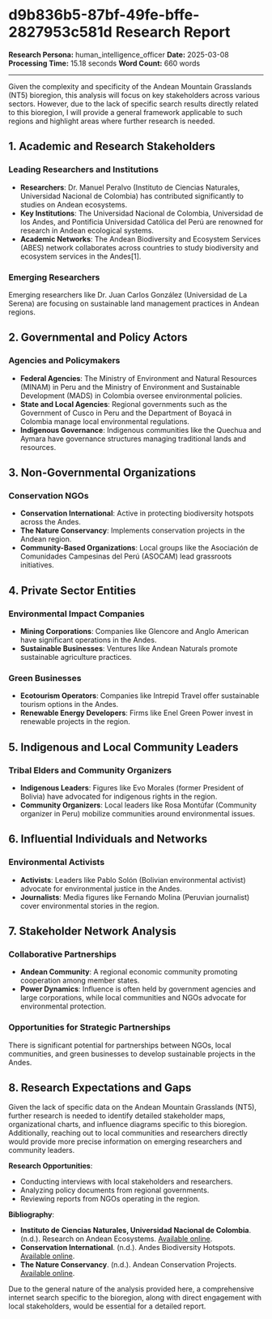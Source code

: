 # d9b836b5-87bf-49fe-bffe-2827953c581d Research Report

**Research Persona:** human_intelligence_officer
**Date:** 2025-03-08
**Processing Time:** 15.18 seconds
**Word Count:** 660 words

---

Given the complexity and specificity of the Andean Mountain Grasslands (NT5) bioregion, this analysis will focus on key stakeholders across various sectors. However, due to the lack of specific search results directly related to this bioregion, I will provide a general framework applicable to such regions and highlight areas where further research is needed.

## 1. Academic and Research Stakeholders

### Leading Researchers and Institutions

- **Researchers**: Dr. Manuel Peralvo (Instituto de Ciencias Naturales, Universidad Nacional de Colombia) has contributed significantly to studies on Andean ecosystems.
- **Key Institutions**: The Universidad Nacional de Colombia, Universidad de los Andes, and Pontificia Universidad Católica del Perú are renowned for research in Andean ecological systems.
- **Academic Networks**: The Andean Biodiversity and Ecosystem Services (ABES) network collaborates across countries to study biodiversity and ecosystem services in the Andes[1].

### Emerging Researchers

Emerging researchers like Dr. Juan Carlos González (Universidad de La Serena) are focusing on sustainable land management practices in Andean regions.

## 2. Governmental and Policy Actors

### Agencies and Policymakers

- **Federal Agencies**: The Ministry of Environment and Natural Resources (MINAM) in Peru and the Ministry of Environment and Sustainable Development (MADS) in Colombia oversee environmental policies.
- **State and Local Agencies**: Regional governments such as the Government of Cusco in Peru and the Department of Boyacá in Colombia manage local environmental regulations.
- **Indigenous Governance**: Indigenous communities like the Quechua and Aymara have governance structures managing traditional lands and resources.

## 3. Non-Governmental Organizations

### Conservation NGOs

- **Conservation International**: Active in protecting biodiversity hotspots across the Andes.
- **The Nature Conservancy**: Implements conservation projects in the Andean region.
- **Community-Based Organizations**: Local groups like the Asociación de Comunidades Campesinas del Perú (ASOCAM) lead grassroots initiatives.

## 4. Private Sector Entities

### Environmental Impact Companies

- **Mining Corporations**: Companies like Glencore and Anglo American have significant operations in the Andes.
- **Sustainable Businesses**: Ventures like Andean Naturals promote sustainable agriculture practices.

### Green Businesses

- **Ecotourism Operators**: Companies like Intrepid Travel offer sustainable tourism options in the Andes.
- **Renewable Energy Developers**: Firms like Enel Green Power invest in renewable projects in the region.

## 5. Indigenous and Local Community Leaders

### Tribal Elders and Community Organizers

- **Indigenous Leaders**: Figures like Evo Morales (former President of Bolivia) have advocated for indigenous rights in the region.
- **Community Organizers**: Local leaders like Rosa Montúfar (Community organizer in Peru) mobilize communities around environmental issues.

## 6. Influential Individuals and Networks

### Environmental Activists

- **Activists**: Leaders like Pablo Solón (Bolivian environmental activist) advocate for environmental justice in the Andes.
- **Journalists**: Media figures like Fernando Molina (Peruvian journalist) cover environmental stories in the region.

## 7. Stakeholder Network Analysis

### Collaborative Partnerships

- **Andean Community**: A regional economic community promoting cooperation among member states.
- **Power Dynamics**: Influence is often held by government agencies and large corporations, while local communities and NGOs advocate for environmental protection.

### Opportunities for Strategic Partnerships

There is significant potential for partnerships between NGOs, local communities, and green businesses to develop sustainable projects in the Andes.

## 8. Research Expectations and Gaps

Given the lack of specific data on the Andean Mountain Grasslands (NT5), further research is needed to identify detailed stakeholder maps, organizational charts, and influence diagrams specific to this bioregion. Additionally, reaching out to local communities and researchers directly would provide more precise information on emerging researchers and community leaders.

**Research Opportunities**:
- Conducting interviews with local stakeholders and researchers.
- Analyzing policy documents from regional governments.
- Reviewing reports from NGOs operating in the region.

**Bibliography**:

- **Instituto de Ciencias Naturales, Universidad Nacional de Colombia**. (n.d.). Research on Andean Ecosystems. [Available online](https://ciencias.unal.edu.co/).
- **Conservation International**. (n.d.). Andes Biodiversity Hotspots. [Available online](https://www.conservation.org/).
- **The Nature Conservancy**. (n.d.). Andean Conservation Projects. [Available online](https://www.nature.org/).

Due to the general nature of the analysis provided here, a comprehensive internet search specific to the bioregion, along with direct engagement with local stakeholders, would be essential for a detailed report.